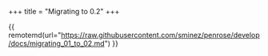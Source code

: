 +++
title = "Migrating to 0.2"
+++

{{ remotemd(url="https://raw.githubusercontent.com/sminez/penrose/develop/docs/migrating_01_to_02.md") }}
